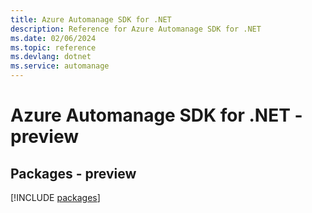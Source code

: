 ```yaml
---
title: Azure Automanage SDK for .NET
description: Reference for Azure Automanage SDK for .NET
ms.date: 02/06/2024
ms.topic: reference
ms.devlang: dotnet
ms.service: automanage
---
```

# Azure Automanage SDK for .NET - preview
## Packages - preview
[!INCLUDE [packages](automanage-index.md)]